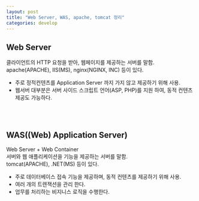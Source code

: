 ```yaml
---
layout: post
title: "Web Server, WAS, apache, tomcat 정리"
categories: develop
---
```


## Web Server 

클라이언트의 HTTP 요청을 받아, 웹페이지를 제공하는 서버를 말함.   
apache(APACHE), IIS(MS), nginx(NGINX, INC) 등이 있다.  
- 주로 정적컨텐츠를 Application Server 까지 가지 않고 제공하기 위해 사용.  
- 웹서버 대부분은 서버 사이드 스크립트 언어(ASP, PHP)를 지원 하여, 동적 컨텐츠 제공도 가능하다.   

<br/>
<br/>

## WAS((Web) Application Server)

Web Server + Web Container  
서버와 웹 애플리케이션을 기능을 제공하는 서버를 말함.  
tomcat(APACHE), .NET(MS) 등이 있다.  
- 주로 데이터베이스 접속 기능을 제공하며, 동적 컨텐츠를 제공하기 위해 사용. 
- 여러 개의 트렌잭션을 관리 한다.  
- 업무를 처리하는 비지니스 로직을 수행한다.  

